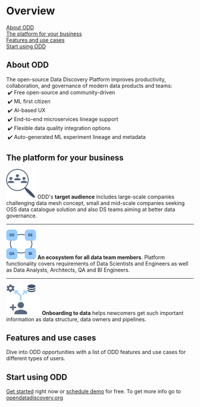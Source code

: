 # Overview
[About ODD](#about-odd) \
[The platform for your business](#the-platform-for-your-business) \
[Features and use cases](#features-and-use-cases) \
[Start using ODD](#start-using-odd)
## About ODD
The open-source Data Discovery Platform improves productivity, collaboration, and governance of modern data products and teams: \
 ✔️ Free open-source and community-driven \
 ✔️ ML first citizen \
 ✔️ AI-based UX \
 ✔️ End-to-end microservices lineage support \
 ✔️ Flexible data quality integration options \
 ✔️ Auto-generated ML experiment lineage and metadata

## The platform for your business
![](.gitbook/img/audience.svg) ODD's **target audience** includes large-scale 
companies challenging data mesh concept,
small and mid-scale companies seeking 
OSS data catalogue solution and also
DS teams
aiming at better data governance. 
___
![](.gitbook/img/alltogether.svg) **An ecosystem for all data team members**. Platform functionality covers requirements of Data Scientists and Engineers as well as Data Analysts, Architects, QA and BI Engineers. 
___
![](.gitbook/img/onboarding.svg) **Onboarding to data** helps newcomers get such important information as data structure, data owners and pipelines.

## Features and use cases 
Dive into ODD opportunities with a list of ODD features and use cases for different types of users.
## Start using ODD
[Get started](https://github.com/opendatadiscovery/odd-platform/blob/main/docker/README.md) right now or [schedule demo](https://calendly.com/germanosin/opendatadiscovery-demo?month=2022-01) for free. To get more info go to [opendatadiscovery.org](https://opendatadiscovery.org/)


<!---
> Open Data Discovery makes all your data entities reliable, observable, and easily discoverable.
-->
